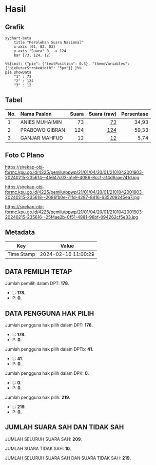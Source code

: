 # Hasil

## Grafik

```mermaid
xychart-beta
    title "Perolehan Suara Nasional"
    x-axis [01, 02, 03]
    y-axis "Suara" 0 --> 124
    bar [73, 124, 12]
```

```mermaid
%%{init: {"pie": {"textPosition": 0.5}, "themeVariables": {"pieOuterStrokeWidth": "5px"}} }%%
pie showData
    "1" : 73
    "2" : 124
    "3" : 12
```

## Tabel

| No. | Nama Paslon    | Suara | Suara (raw) | Persentase |
|:--- |:-------------- | -----:| -----------:| ----------:|
| 1   | ANIES MUHAIMIN | 73    | [73][p-1]   | 34,93      |
| 2   | PRABOWO GIBRAN | 124   | [124][p-2]  | 59,33      |
| 3   | GANJAR MAHFUD  | 12    | [12][p-3]   | 5,74       |


[p-1]: https://github.com/gigit-pemilu/pemilu-2024/blob/main/pilpres/hitung-suara/sub/21-kepulauan-riau/sub/01-bintan/sub/04-gunung-kijang/sub/2001-gunung-kijang/sub/903-tps/sub/paslon-1.txt
[p-2]: https://github.com/gigit-pemilu/pemilu-2024/blob/main/pilpres/hitung-suara/sub/21-kepulauan-riau/sub/01-bintan/sub/04-gunung-kijang/sub/2001-gunung-kijang/sub/903-tps/sub/paslon-2.txt
[p-3]: https://github.com/gigit-pemilu/pemilu-2024/blob/main/pilpres/hitung-suara/sub/21-kepulauan-riau/sub/01-bintan/sub/04-gunung-kijang/sub/2001-gunung-kijang/sub/903-tps/sub/paslon-3.txt

## Foto C Plano

https://sirekap-obj-formc.kpu.go.id/4225/pemilu/ppwp/21/01/04/20/01/2101042001903-20240215-235614--45647c03-a1e9-4086-8cc1-a14d9aae741d.jpg

https://sirekap-obj-formc.kpu.go.id/4225/pemilu/ppwp/21/01/04/20/01/2101042001903-20240215-235618--2686fb0e-71fd-4287-8416-635209245ea7.jpg

https://sirekap-obj-formc.kpu.go.id/4225/pemilu/ppwp/21/01/04/20/01/2101042001903-20240215-235616--25f4ae2b-0f51-4981-98bf-094262cf5e33.jpg


## Metadata

| Key        | Value               |
| ---------- | ------------------- |
| Time Stamp | 2024-02-16 11:00:29 |


## DATA PEMILIH TETAP

Jumlah pemilih dalam DPT: **178**.
 * L: **178**.
 * P: **0**.

## DATA PENGGUNA HAK PILIH

Jumlah pengguna hak pilih dalam DPT: **178**.
 * L: **178**.
 * P: **0**.

Jumlah pengguna hak pilih dalam DPTb: **41**.
 * L: **41**.
 * P: **0**.

Jumlah pengguna hak pilih dalam DPK: **0**.
 * L: **0**.
 * P: **0**.

Jumlah pengguna hak pilih: **219**.
 * L: **219**.
 * P: **0**.

## JUMLAH SUARA SAH DAN TIDAK SAH

JUMLAH SELURUH SUARA SAH: **209**.

JUMLAH SUARA TIDAK SAH: **10**.

JUMLAH SELURUH SUARA SAH DAN SUARA TIDAK SAH: **219**.


